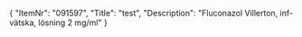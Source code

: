 {
  "ItemNr": "091597",
  "Title": "test",
  "Description": "Fluconazol Villerton, inf-vätska, lösning 2 mg/ml"
}